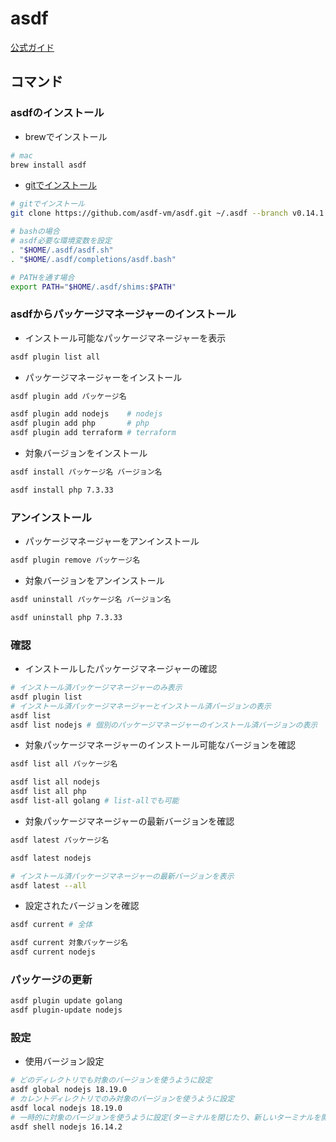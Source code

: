 # asdf

[公式ガイド](https://asdf-vm.com/guide/getting-started.html#_1-install-dependencies)

## コマンド

### asdfのインストール

- brewでインストール

```sh
# mac
brew install asdf
```

- [gitでインストール](https://asdf-vm.com/guide/getting-started.html)

```sh
# gitでインストール
git clone https://github.com/asdf-vm/asdf.git ~/.asdf --branch v0.14.1

# bashの場合
# asdf必要な環境変数を設定
. "$HOME/.asdf/asdf.sh"
. "$HOME/.asdf/completions/asdf.bash"

# PATHを通す場合
export PATH="$HOME/.asdf/shims:$PATH"
```

### asdfからパッケージマネージャーのインストール

- インストール可能なパッケージマネージャーを表示

```sh
asdf plugin list all
```

- パッケージマネージャーをインストール

```sh
asdf plugin add パッケージ名

asdf plugin add nodejs    # nodejs
asdf plugin add php       # php
asdf plugin add terraform # terraform
```

- 対象バージョンをインストール

```sh
asdf install パッケージ名 バージョン名

asdf install php 7.3.33
```

### アンインストール

- パッケージマネージャーをアンインストール

```sh
asdf plugin remove パッケージ名
```

- 対象バージョンをアンインストール

```sh
asdf uninstall パッケージ名 バージョン名

asdf uninstall php 7.3.33
```

### 確認

- インストールしたパッケージマネージャーの確認

```sh
# インストール済パッケージマネージャーのみ表示
asdf plugin list
# インストール済パッケージマネージャーとインストール済バージョンの表示
asdf list
asdf list nodejs # 個別のパッケージマネージャーのインストール済バージョンの表示
```

- 対象パッケージマネージャーのインストール可能なバージョンを確認

```sh
asdf list all パッケージ名

asdf list all nodejs
asdf list all php
asdf list-all golang # list-allでも可能
```

- 対象パッケージマネージャーの最新バージョンを確認

```sh
asdf latest パッケージ名

asdf latest nodejs

# インストール済パッケージマネージャーの最新バージョンを表示
asdf latest --all
```

- 設定されたバージョンを確認

```sh
asdf current # 全体

asdf current 対象パッケージ名
asdf current nodejs
```

### パッケージの更新

```sh
asdf plugin update golang
asdf plugin-update nodejs
```

### 設定

- 使用バージョン設定

```sh
# どのディレクトリでも対象のバージョンを使うように設定
asdf global nodejs 18.19.0
# カレントディレクトリでのみ対象のバージョンを使うように設定
asdf local nodejs 18.19.0
# 一時的に対象のバージョンを使うように設定(ターミナルを閉じたり、新しいターミナルを開いたらリセットされる)
asdf shell nodejs 16.14.2
```
